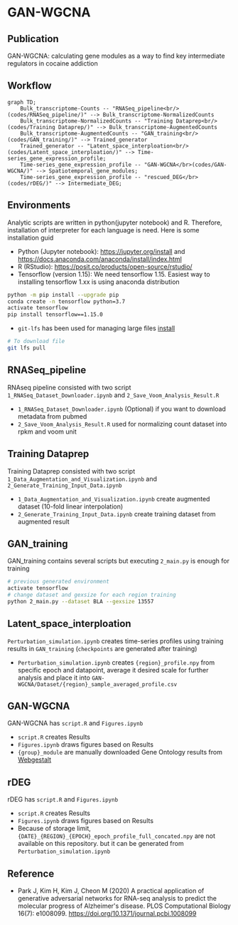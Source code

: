 # GAN-WGCNA

## Publication
GAN-WGCNA: calculating gene modules as a way to find key intermediate regulators in cocaine addiction

## Workflow
```mermaid
graph TD;
    Bulk_transcriptome-Counts -- "RNASeq_pipeline<br/>(codes/RNASeq_pipeline/)" --> Bulk_transcriptome-NormalizedCounts
    Bulk_transcriptome-NormalizedCounts -- "Training Dataprep<br/>(codes/Training Dataprep/)" --> Bulk_transcriptome-AugmentedCounts
    Bulk_transcriptome-AugmentedCounts -- "GAN_training<br/>(codes/GAN_training/)" --> Trained_generator
    Trained_generator -- "Latent_space_interploation<br/>(codes/Latent_space_interploation/)" --> Time-series_gene_expression_profile;
    Time-series_gene_expression_profile -- "GAN-WGCNA</br>(codes/GAN-WGCNA/)" --> Spatiotemporal_gene_modules;
    Time-series_gene_expression_profile -- "rescued_DEG</br>(codes/rDEG/)" --> Intermediate_DEG;

```

## Environments
Analytic scripts are written in python(jupyter notebook) and R. Therefore, installation of interpreter for each language is need. Here is some installation guid
- Python (Jupyter notebook): https://jupyter.org/install and https://docs.anaconda.com/anaconda/install/index.html
- R (RStudio): https://posit.co/products/open-source/rstudio/
- Tensorflow (version 1.15): We need tensorflow 1.15. Easiest way to installing tensorflow 1.xx is using anaconda distribution
```bash
python -m pip install --upgrade pip
conda create -n tensorflow python=3.7
activate tensorflow
pip install tensorflow==1.15.0
```
- `git-lfs` has been used for managing large files [install](https://github.com/git-lfs/git-lfs/wiki/Installation) 
```bash
# To download file
git lfs pull
```

## RNASeq_pipeline
RNAseq pipeline consisted with two script `1_RNASeq_Dataset_Downloader.ipynb` and `2_Save_Voom_Analysis_Result.R`
- `1_RNASeq_Dataset_Downloader.ipynb` (Optional) if you want to download metadata from pubmed
- `2_Save_Voom_Analysis_Result.R` used for normalizing count dataset into rpkm and voom unit

## Training Dataprep
Training Dataprep consisted with two script `1_Data_Augmentation_and_Visualization.ipynb` and `2_Generate_Training_Input_Data.ipynb`
- `1_Data_Augmentation_and_Visualization.ipynb`  create augmented dataset (10-fold linear interpolation)
- `2_Generate_Training_Input_Data.ipynb` create training dataset from augmented result

## GAN_training
GAN_training contains several scripts but executing `2_main.py` is enough for training
```bash
# previous generated environment
activate tensorflow
# change dataset and gexsize for each region training
python 2_main.py --dataset BLA --gexsize 13557
```

## Latent_space_interploation
`Perturbation_simulation.ipynb` creates time-series profiles using training results in `GAN_training` (`checkpoints` are generated after training)
- `Perturbation_simulation.ipynb` creates `{region}_profile.npy` from specific epoch and datapoint, average it desired scale for further analysis and place it into `GAN-WGCNA/Dataset/{region}_sample_averaged_profile.csv`

## GAN-WGCNA
GAN-WGCNA has `script.R` and `Figures.ipynb` 
- `script.R` creates Results 
- `Figures.ipynb` draws figures based on Results
- `{group}_module` are manually downloaded Gene Ontology results from [Webgestalt](https://www.webgestalt.org/)

## rDEG
rDEG has `script.R` and `Figures.ipynb` 
- `script.R` creates Results 
- `Figures.ipynb` draws figures based on Results
- Because of storage limit, `{DATE}_{REGION}_{EPOCH}_epoch_profile_full_concated.npy` are not available on this repository. but it can be generated from `Perturbation_simulation.ipynb`

## Reference
- Park J, Kim H, Kim J, Cheon M (2020) A practical application of generative adversarial networks for RNA-seq analysis to predict the molecular progress of Alzheimer's disease. PLOS Computational Biology 16(7): e1008099. https://doi.org/10.1371/journal.pcbi.1008099
